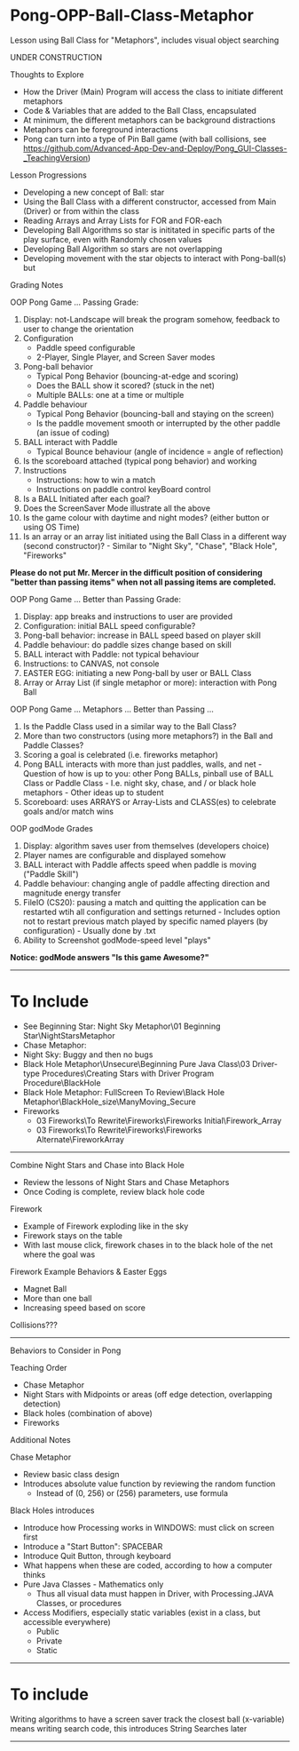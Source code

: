 # Pong-OPP-Ball-Class-Metaphor
Lesson using Ball Class for "Metaphors", includes visual object searching

UNDER CONSTRUCTION

Thoughts to Explore
- How the Driver (Main) Program will access the class to initiate different metaphors
- Code & Variables that are added to the Ball Class, encapsulated
- At minimum, the different metaphors can be background distractions
- Metaphors can be foreground interactions
- Pong can turn into a type of Pin Ball game (with ball collisions, see https://github.com/Advanced-App-Dev-and-Deploy/Pong_GUI-Classes-_TeachingVersion)

Lesson Progressions
- Developing a new concept of Ball: star
- Using the Ball Class with a different constructor, accessed from Main (Driver) or from within the class
- Reading Arrays and Array Lists for FOR and FOR-each
- Developing Ball Algorithms so star is inititated in specific parts of the play surface, even with Randomly chosen values
- Developing Ball Algorithm so stars are not overlapping
- Developing movement with the star objects to interact with Pong-ball(s) but

Grading Notes

OOP Pong Game ... Passing Grade:
  1. Display: not-Landscape will break the program somehow, feedback to user to change the orientation
  2. Configuration
     - Paddle speed configurable
     - 2-Player, Single Player, and Screen Saver modes
  3. Pong-ball behavior
     - Typical Pong Behavior (bouncing-at-edge and scoring)
     - Does the BALL show it scored? (stuck in the net)
     - Multiple BALLs: one at a time or multiple
  4. Paddle behaviour
     - Typical Pong Behavior (bouncing-ball and staying on the screen)
     - Is the paddle movement smooth or interrupted by the other paddle (an issue of coding)
  5. BALL interact with Paddle
     - Typical Bounce behaviour (angle of incidence = angle of reflection)
  6. Is the scoreboard attached (typical pong behavior) and working
  7. Instructions
     - Instructions: how to win a match
     - Instructions on paddle control keyBoard control
  8. Is a BALL Initiated after each goal?
  9. Does the ScreenSaver Mode illustrate all the above
  10. Is the game colour with daytime and night modes? (either button or using OS Time)
  11. Is an array or an array list initiated using the Ball Class in a different way (second constructor)?
     - Similar to "Night Sky", "Chase", "Black Hole", "Fireworks"

**Please do not put Mr. Mercer in the difficult position of considering "better than passing items" when not all passing items are completed.**

OOP Pong Game ... Better than Passing Grade:
  1. Display: app breaks and instructions to user are provided
  2. Configuration: initial BALL speed configurable?
  3. Pong-ball behavior: increase in BALL speed based on player skill
  4. Paddle behaviour: do paddle sizes change based on skill
  5. BALL interact with Paddle: not typical behaviour
  6. Instructions: to CANVAS, not console
  7. EASTER EGG: initiating a new Pong-ball by user or BALL Class
  8. Array or Array List (if single metaphor or more): interaction with Pong Ball

OOP Pong Game ... Metaphors ... Better than Passing ...
  1. Is the Paddle Class used in a similar way to the Ball Class?
  2. More than two constructors (using more metaphors?) in the Ball and Paddle Classes?
  3. Scoring a goal is celebrated (i.e. fireworks metaphor)
  4. Pong BALL interacts with more than just paddles, walls, and net
    - Question of how is up to you: other Pong BALLs, pinball use of BALL Class or Paddle Class
    - I.e. night sky, chase, and / or black hole metaphors
    - Other ideas up to student
  5. Scoreboard: uses ARRAYS or Array-Lists and CLASS(es) to celebrate goals and/or match wins

OOP godMode Grades
  1. Display: algorithm saves user from themselves (developers choice)
  2. Player names are configurable and displayed somehow
  3. BALL interact with Paddle affects speed when paddle is moving ("Paddle Skill")
  4. Paddle behaviour: changing angle of paddle affecting direction and magnitude energy transfer
  5. FileIO (CS20): pausing a match and quitting the application can be restarted wtih all configuration and settings returned
    - Includes option not to restart previous match played by specific named players (by configuration)
    - Usually done by .txt
  6. Ability to Screenshot godMode-speed level "plays"

**Notice: godMode answers "Is this game Awesome?"**

---

# To Include
- See Beginning Star: Night Sky Metaphor\01 Beginning Star\NightStarsMetaphor
- Chase Metaphor:
- Night Sky: Buggy and then no bugs
- Black Hole Metaphor\Unsecure\Beginning Pure Java Class\03 Driver-type Procedures\Creating Stars with Driver Program Procedure\BlackHole
- Black Hole Metaphor: FullScreen To Review\Black Hole Metaphor\BlackHole_size\ManyMoving_Secure
- Fireworks
  - 03 Fireworks\To Rewrite\Fireworks\Fireworks Initial\Firework_Array
  - 03 Fireworks\To Rewrite\Fireworks\Fireworks Alternate\FireworkArray


---

Combine Night Stars and Chase into Black Hole
- Review the lessons of Night Stars and Chase Metaphors
- Once Coding is complete, review black hole code

Firework
- Example of Firework exploding like in the sky
- Firework stays on the table
- With last mouse click, firework chases in to the black hole of the net where the goal was

Firework Example Behaviors & Easter Eggs
- Magnet Ball
- More than one ball
- Increasing speed based on score

Collisions???

---


Behaviors to Consider in Pong

Teaching Order
- Chase Metaphor
- Night Stars with Midpoints or areas (off edge detection, overlapping detection)
- Black holes (combination of above)
- Fireworks

Additional Notes

Chase Metaphor
- Review basic class design
- Introduces absolute value function by reviewing the random function
  - Instead of (0, 256) or (256) parameters, use formula

Black Holes introduces
- Introduce how Processing works in WINDOWS: must click on screen first
- Introduce a "Start Button": SPACEBAR
- Introduce Quit Button, through keyboard
- What happens when these are coded, according to how a computer thinks
- Pure Java Classes - Mathematics only
  - Thus all visual data must happen in Driver, with Processing.JAVA Classes, or procedures
- Access Modifiers, especially static variables (exist in a class, but accessible everywhere)
  - Public
  - Private
  - Static

---

# To include

Writing algorithms to have a screen saver track the closest ball (x-variable) means writing search code, this introduces String Searches later

---
